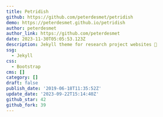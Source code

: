 ```yaml
---
title: Petridish
github: https://github.com/peterdesmet/petridish
demo: https://peterdesmet.github.io/petridish
author: peterdesmet
author_link: https://github.com/peterdesmet
date: 2023-11-30T05:05:53.123Z
description: Jekyll theme for research project websites 🧫
ssg:
  - Jekyll
css:
  - Bootstrap
cms: []
category: []
draft: false
publish_date: '2019-06-18T11:35:52Z'
update_date: '2023-09-22T15:14:40Z'
github_star: 42
github_fork: 39
---
```

